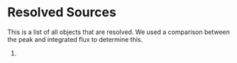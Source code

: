 # Resolved Sources

This is a list of all objects that are resolved. We used a comparison between the peak and integrated flux to determine this.

1. 
